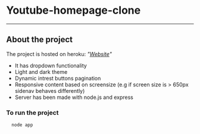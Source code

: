 # Youtube-homepage-clone
---

## About the project
The project is hosted on heroku: _"<a href="https://youtube-homepage-clone.herokuapp.com/home" target="_blank">Website</a>"_
* It has dropdown functionality
* Light and dark theme
* Dynamic intrest buttons pagination 
* Responsive content based on screensize (e.g if screen size is > 650px sidenav behaves differently)
* Server has been made with node.js and express

### To run the project 
```bash
  node app
```
